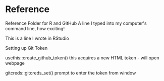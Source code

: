 # Reference
Reference Folder for R and GitHub
A line I typed into my computer's command line, how exciting!

This is a line I wrote in RStudio

Setting up Git Token

usethis::create_github_token()
  this acquires a new HTML token - will open webpage
  
gitcreds::gitcreds_set()
  prompt to enter the token from window
  
